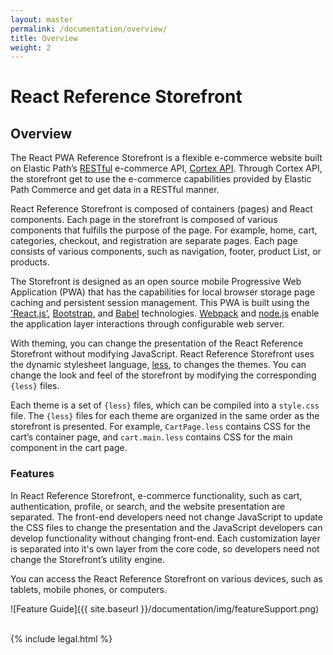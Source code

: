```yaml
---
layout: master
permalink: /documentation/overview/
title: Overview
weight: 2
---
```

# React Reference Storefront

## Overview

The React PWA Reference Storefront is a flexible e-commerce website built on Elastic Path’s [RESTful](http://en.wikipedia.org/wiki/Representational_state_transfer) e-commerce API,  [Cortex API](https://developers.elasticpath.com/commerce/7.3/Cortex-API-Front-End-Development/Getting-Started/Introduction). Through Cortex API, the storefront get to use the e-commerce capabilities provided by Elastic Path Commerce and get data in a RESTful manner.

React Reference Storefront is composed of containers (pages) and React components. Each page in the storefront is composed of various components that fulfills the purpose of the page. For example, home, cart, categories, checkout, and registration are separate pages. Each page consists of various components, such as navigation, footer, product List, or products.

The Storefront is designed as an open source mobile Progressive Web Application (PWA) that has the capabilities for local browser storage page caching and persistent session management. This PWA is built using the ['React.js'](https://reactjs.org/), [Bootstrap](https://getbootstrap.com/docs/4.0/getting-started/introduction/), and [Babel](https://babeljs.io/) technologies. [Webpack](https://webpack.js.org/) and [node.js](https://nodejs.org/en/) enable the application layer interactions through configurable web server.

With theming, you can change the presentation of the React Reference Storefront without modifying JavaScript. React Reference Storefront uses the dynamic stylesheet language, [less](http://lesscss.org/), to changes the themes. You can change the look and feel of the storefront by modifying the corresponding `{less}` files.

Each theme is a set of `{less}` files, which can be compiled into a `style.css` file. The `{less}` files for each theme are organized in the same order as the storefront is presented.
For example, `CartPage.less` contains CSS for the cart’s container page, and  `cart.main.less` contains CSS for the main component in the cart page.

### Features

In React Reference Storefront, e-commerce functionality, such as cart, authentication, profile, or search, and the website presentation are separated. The front-end developers need not change JavaScript to update the CSS files to change the presentation and the JavaScript developers can develop functionality without changing front-end. Each customization layer is separated into it's own layer from the core code, so developers need not change the Storefront’s utility engine.

You can access the React Reference Storefront on various devices, such as tablets, mobile phones, or computers.

![Feature Guide]({{ site.baseurl }}/documentation/img/featureSupport.png)
<br/><br/>


{% include legal.html %}
